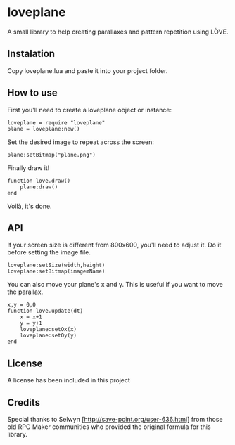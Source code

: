 # loveplane
A small library to help creating parallaxes and pattern repetition using LÖVE.

## Instalation
Copy loveplane.lua and paste it into your project folder.

## How to use
First you'll need to create a loveplane object or instance:
```
loveplane = require "loveplane"
plane = loveplane:new()
```
Set the desired image to repeat across the screen:
```
plane:setBitmap("plane.png")
```
Finally draw it!
```
function love.draw()
	plane:draw()
end
```
Voilà, it's done.

## API
If your screen size is different from 800x600, you'll need to adjust it. Do it before setting the image file.
```
loveplane:setSize(width,height)
loveplane:setBitmap(imagemName)
```
You can also move your plane's x and y. This is useful if you want to move the parallax.
```
x,y = 0,0
function love.update(dt)
	x = x+1
	y = y+1
	loveplane:setOx(x)
	loveplane:setOy(y)
end
```
## License
A license has been included in this project

## Credits
Special thanks to Selwyn [http://save-point.org/user-636.html] from those old RPG Maker communities who provided the original formula for this library.
